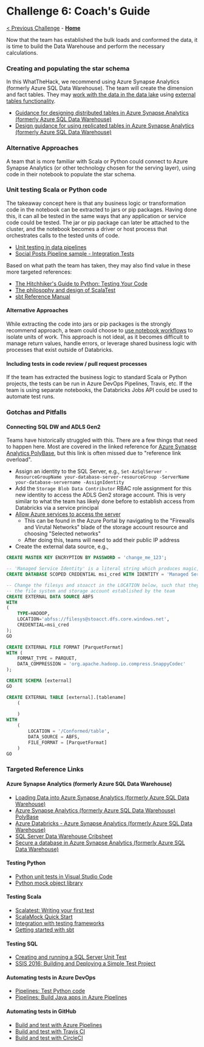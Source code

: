 # Challenge 6: Coach's Guide

[< Previous Challenge](./05-TransformLoad.md) - **[Home](README.md)**

Now that the team has established the bulk loads and conformed the data, it is time to build the Data Warehouse and perform the necessary calculations. 

### Creating and populating the star schema

In this WhatTheHack, we recommend using Azure Synapse Analytics (formerly Azure SQL Data Warehouse). The team will create the dimension and fact tables. They may [work with the data in the data lake](https://docs.microsoft.com/en-us/azure/sql-database/sql-database-vnet-service-endpoint-rule-overview?toc=%2fazure%2fstorage%2fblobs%2ftoc.json#azure-sql-data-warehouse-polybase)
using [external tables
functionality](https://docs.microsoft.com/en-us/sql/t-sql/statements/create-external-table-transact-sql?view=sql-server-2017).


- [Guidance for designing distributed tables in Azure Synapse Analytics (formerly Azure SQL Data Warehouse)](https://docs.microsoft.com/en-us/azure/sql-data-warehouse/sql-data-warehouse-tables-distribute)
- [Design guidance for using replicated tables in Azure Synapse Analytics (formerly Azure SQL Data Warehouse)](https://docs.microsoft.com/en-us/azure/sql-data-warehouse/design-guidance-for-replicated-tables)

### Alternative Approaches

A team that is more familiar with Scala or Python could connect to Azure
Synapse Analytics (or other technology chosen for the serving layer),
using code in their notebook to populate the star schema.

### Unit testing Scala or Python code

The takeaway concept here is that any business logic or transformation code
in the notebook can be extracted to jars or pip packages. Having done this,
it can all be tested in the same ways that any application or service code
could be tested. The jar or pip package can later be attached to the
cluster, and the notebook becomes a driver or host process that orchestrates
calls to the tested units of code.

- [Unit testing in data pipelines](https://medium.com/@GeekTrainer/unit-testing-in-data-a711d2053f7e)
- [Social Posts Pipeline sample - Integration Tests](https://github.com/ricardoserradas/twitter-databricks-analyzer-cicd#integration-tests)

Based on what path the team has taken, they may also find value in these more targeted references:

- [The Hitchhiker's Guide to Python: Testing Your Code](https://docs.python-guide.org/writing/tests/)
- [The philosophy and design of ScalaTest](http://www.scalatest.org/user_guide/philosophy_and_design)
- [sbt Reference Manual](https://www.scala-sbt.org/1.x/docs/index.html)

#### Alternative Approaches

While extracting the code into jars or pip packages is the strongly
recommend approach, a team could choose to [use notebook
workflows](https://docs.databricks.com/user-guide/notebooks/notebook-workflows.html)
to isolate units of work. This approach is not ideal, as it becomes
difficult to manage return values, handle errors, or leverage shared
business logic with processes that exist outside of Databricks.

#### Including tests in code review / pull request processes

If the team has extracted the business logic to standard Scala or Python
projects, the tests can be run in Azure DevOps Pipelines, Travis, etc.
If the team is using separate notebooks, the Databricks Jobs API could be
used to automate test runs.

### Gotchas and Pitfalls

#### Connecting SQL DW and ADLS Gen2

Teams have historically struggled with this.
There are a few things that need to happen here.
Most are covered in the linked reference for [Azure Synapse Analytics PolyBase](https://docs.microsoft.com/en-us/azure/sql-database/sql-database-vnet-service-endpoint-rule-overview?toc=/azure/storage/blobs/toc.json#azure-sql-data-warehouse-polybase),
but this link is often missed due to "reference link overload".

- Assign an identity to the SQL Server, e.g.,
`Set-AzSqlServer
-ResourceGroupName your-database-server-resourceGroup
-ServerName your-database-servername
-AssignIdentity`
- Add the `Storage Blob Data Contributor` RBAC role assignment for this new identity
to access the ADLS Gen2 storage account.
This is very similar to what the team has likely done before to establish access
from Databricks via a service principal
- [Allow Azure services to access the server](https://docs.microsoft.com/en-us/azure/sql-database/sql-database-vnet-service-endpoint-rule-overview?toc=/azure/storage/blobs/toc.json#impact-of-removing-allow-azure-services-to-access-server)
    - This can be found in the Azure Portal by navigating to the
    "Firewalls and Virutal Networks" blade of the storage account resource
    and choosing "Selected networks"
    - After doing this, teams will need to add their public IP address
- Create the external data source, e.g.,

```sql
CREATE MASTER KEY ENCRYPTION BY PASSWORD = 'change_me_123';

-- 'Managed Service Identity' is a literal string which produces magic, so don't change it
CREATE DATABASE SCOPED CREDENTIAL msi_cred WITH IDENTITY = 'Managed Service Identity';

-- Change the filesys and stoacct in the LOCATION below, such that they are
-- the file system and storage account established by the team
CREATE EXTERNAL DATA SOURCE ABFS
WITH
(
    TYPE=HADOOP,
    LOCATION='abfss://filesys@stoacct.dfs.core.windows.net',
    CREDENTIAL=msi_cred
);
GO

CREATE EXTERNAL FILE FORMAT [ParquetFormat]
WITH (  
    FORMAT_TYPE = PARQUET,  
    DATA_COMPRESSION = 'org.apache.hadoop.io.compress.SnappyCodec'  
);  

CREATE SCHEMA [external]
GO

CREATE EXTERNAL TABLE [external].[tablename] 
    (
        
    )
WITH
    (
        LOCATION = '/Conformed/table',  
        DATA_SOURCE = ABFS,  
        FILE_FORMAT = [ParquetFormat]  
    )  
GO
```

### Targeted Reference Links

#### Azure Synapse Analytics (formerly Azure SQL Data Warehouse)

- [Loading Data into Azure Synapse Analytics (formerly Azure SQL Data Warehouse)](https://channel9.msdn.com/Series/Azure-SQL-DW/Part-3Loading-Data-into-Azure-SQL-Data-Warehouse)
- [Azure Synapse Analytics (formerly Azure SQL Data Warehouse) PolyBase](https://docs.microsoft.com/en-us/azure/sql-database/sql-database-vnet-service-endpoint-rule-overview?toc=/azure/storage/blobs/toc.json#azure-sql-data-warehouse-polybase)
- [Azure Databricks - Azure Synapse Analytics (formerly Azure SQL Data Warehouse)](https://docs.azuredatabricks.net/spark/latest/data-sources/azure/sql-data-warehouse.html)
- [SQL Server Data Warehouse Cribsheet](https://www.red-gate.com/simple-talk/sql/learn-sql-server/sql-server-data-warehouse-cribsheet/)
- [Secure a database in Azure Synapse Analytics (formerly Azure SQL Data Warehouse)](https://docs.microsoft.com/en-us/azure/sql-data-warehouse/sql-data-warehouse-overview-manage-security)


#### Testing Python

- [Python unit tests in Visual Studio Code](https://code.visualstudio.com/docs/python/unit-testing)
- [Python mock object library](https://docs.python.org/3/library/unittest.mock.html)

#### Testing Scala

- [Scalatest: Writing your first test](http://www.scalatest.org/user_guide/writing_your_first_test)
- [ScalaMock Quick Start](http://scalamock.org/quick-start/)
- [Integration with testing frameworks](http://scalamock.org/user-guide/integration/)
- [Getting started with sbt](https://www.scala-sbt.org/1.x/docs/Getting-Started.html)

#### Testing SQL

- [Creating and running a SQL Server Unit Test](https://docs.microsoft.com/en-us/previous-versions/sql/sql-server-data-tools/jj851212(v=vs.103))
- [SSIS 2016: Building and Deploying a Simple Test Project](https://andyleonard.blog/2016/06/ssis-2016-building-and-deploying-a-simple-test-project/)

#### Automating tests in Azure DevOps

- [Pipelines: Test Python code](https://docs.microsoft.com/en-us/azure/devops/pipelines/languages/python?view=vsts&tabs=ubuntu-16-04#test)
- [Pipelines: Build Java apps in Azure Pipelines](https://docs.microsoft.com/en-us/azure/devops/pipelines/languages/java?view=vsts#build-your-code-with-maven)

#### Automating tests in GitHub

- [Build and test with Azure Pipelines](https://github.com/marketplace/azure-pipelines)
- [Build and test with Travis CI](https://github.com/marketplace/travis-ci)
- [Build and test with CircleCI](https://github.com/marketplace/circleci)
